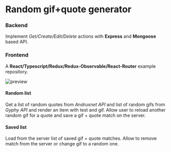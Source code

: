 # Random gif+quote generator

### Backend
Implement _Get/Create/Edit/Delete_ actions with **Express** and **Mongoose** based API.

### Frontend
A  **React/Typescript/Redux/Redux-Observable/React-Router** example repository.

![preview](https://i.ibb.co/LvHNGkw/Screen-Shot-2018-12-02-at-20-18-46.png)

#### Random list
Get a list of random quotes from _Andruxnet API_ and list of random gifs from _Gyphy API_ and render an item with test and gif. Allow user to reload another random gif for a quote and save a gif + quote match on the server.
#### Saved list
Load from the server list of saved gif + quote matches. Allow to remove match from the server or change gif to a random one.
